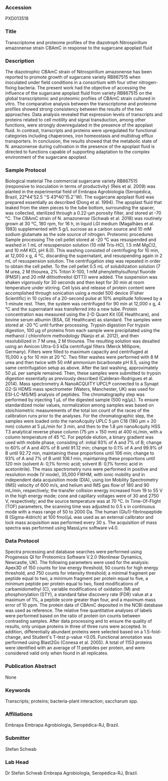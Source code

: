 ### Accession
PXD013518

### Title
Transcriptome and proteome profiles of the diazotroph Nitrospirillum amazonense strain CBAmC in response to the sugarcane apoplast fluid

### Description
The diazotrophic CBAmC strain of Nitrospirillum amazonense has been reported to promote growth of sugarcane variety RB867515 when inoculated under field conditions in a consortium with four other nitrogen-fixing bacteria. The present work had the objective of accessing the influence of the sugarcane apoplast fluid from variety RB867515 on the global transcriptomic and proteomic profiles of CBAmC strain cultured in vitro. The comparative analysis between the transcriptome and proteome profiles showed strong consistency between the results of the two approaches. Data analysis revealed that expression levels of transcripts and proteins related to cell motility and signal transduction, among other functions, were strongly downregulated in the presence of the apoplast fluid. In contrast, transcripts and proteins were upregulated for functional categories including chaperones, iron homeostasis and multidrug efflux transporters. In conclusion, the results showed that the metabolic state of N. amazonense during cultivation in the presence of the apoplast fluid is directed to functions capable of supporting adaptation to the complex environment of the sugarcane apoplast.

### Sample Protocol
Biological material The commercial sugarcane variety RB867515 (responsive to inoculation in terms of productivity) (Reis et al. 2009) was planted in the experimental field of Embrapa Agrobiologia (Seropédica, Brazil, 22º44'52.5 ''S 43º40'15.2''W).  The sugarcane apoplast fluid was prepared essentially as described (Dong et al. 1994). The apoplast fluid that leaked from the stem pieces to the tube bottom, surrounding the spacer, was collected, sterilized through a 0.22-μm porosity filter, and stored at -70 °C. The CBAmC strain of N. amazonense (Schwab et al. 2018) was routinely grown at 30 °C, 180 rpm, for 16 h, in liquid LGI medium (Magalhães et al. 1983) supplemented with 5 g/L sucrose as a carbon source and 10 mM sodium glutamate as the sole source of nitrogen.  Proteomic procedures Sample processing The cell pellet stored at -20 °C was resuspended and washed in 1 mL of resuspension solution (10 mM Tris-HCl, 1.5 mM MgCl2, and 10 mM KCl, pH 8.0). This washing consisted of centrifuging for 10 min, at 12,000 x g, 4 °C, discarding the supernatant, and resuspending again in 2 mL of resuspension solution. The centrifugation step was repeated in order to obtain the cell pellet. To the cell pellet 0.5 mL of solubilization solution (7 M urea, 2 M thiourea, 2% Triton X-100, 1 mM phenylethylsulfonyl fluoride (PMSF) and 20 mM dithiothreitol (DTT)) were added. The suspension was shaken vigorously for 30 seconds and then kept for 30 min at room temperature under stirring. Cell lysis and release of protein content were accomplished through sonication using a model 500 device (Fisher Scientific) in 10 cycles of a 20-second pulse at 10% amplitude followed by a 1-minute rest. Then, the system was centrifuged for 90 min at 12,000 x g, 4 °C and the supernatant was transferred into a new tube. Protein concentration was measured using the 2-D Quant Kit (GE Healthcare), and bovine serum albumin (BSA, GE Healthcare) as standard. The samples were stored at -20 °C until further processing.  Trypsin digestion For trypsin digestion, 100 μg of proteins from each sample were precipitated using the methanol / chloroform methodology (Nanjo et al. 2012), and then resolubilized in 7 M urea, 2 M thiourea. The resulting solution was desalted using an Amicon Ultra-0.5 kDa centrifugal filters (Merck Millipore, Germany). Filters were filled to maximum capacity and centrifuged at 15,000 x g for 10 min at 20 °C. Two filter washes were performed with  8 M urea and then twice with 50 mM ammonium bicarbonate pH 8.5, using the same centrifugation setup as above. After the last washing, approximately 50 μL per sample remained. Then, these samples were submitted to trypsin digestion essentially as previously described (Calderan-Rodrigues et al. 2014).  Mass spectrometry   A NanoACQUITY UPCL® connected to a Synapt G2-Si HDMS mass spectrometer (Waters, Manchester, UK) was used for ESI-LC-MS/MS analysis of peptides. The chromatography step was performed by injecting 1 μL of the digested sample (500 ng/μL). To ensure standardized molar values, normalization among samples was based on stoichiometric measurements of the total ion count of the races of the calibration runs prior to the analyses. For the chromatographic step, the samples were loaded onto the nanoAcquity UPLC 5 μm C18 (180 μm × 20 mm) column at 5 μL/min for 3 min, and then to the 1.8 μm nanoAcquity HSS T3 analytical reverse phase column (75 μm × 150 mm) at 400 nL/min, with a column temperature of 45 °C. For peptide elution, a binary gradient was used with mobile phase, consisting of: initial 93% of A and 7% of B; change to 60% of A and 40% of B until 91.12 min; change to 0.1% of A and 99.9% of B until 92.72 min, maintaining these proportions until 106 min; change to 93% of A and 7% of B until 106.1 min, maintaining these proportions until 120 min (solvent A: 0,1% formic acid; solvent B: 0,1% formic acid in acetonitrile). The mass spectrometry runs were performed in positive and resolution mode (V mode), 35,000 FWHM, with ionic mobility and in independent data acquisition mode (DIA), using Ion Mobility Spectrometry (IMS) velocity of 600 m/s, and helium and IMS gas flow of 180 and 90 mL/min, respectively; the transfer collision energy increased from 19 to 55 V in the high energy mode; cone and capillary voltages were of 30 and 2750 V, respectively; and the source temperature was at 70 °C. In Time-Of-Flight (TOF) parameters, the scanning time was adjusted to 0.5 s in continuous mode with a mass range of 50 to 2000 Da. The human (Glu1)-fibrinopeptide B (Sigma-Aldrich) at 100 fmol/μL was used as an external calibrator and lock mass acquisition was performed every 30 s. The acquisition of mass spectra was performed using MassLynx software v4.0.

### Data Protocol
Spectra processing and database searches were performed using Progenesis QI for Proteomics Software V.2.0 (Nonlinear Dynamics, Newcastle, UK). The following parameters were used for the analysis: Apex3D of 150 counts for low energy threshold, 50 counts for high energy threshold, and 750 counts for intensity threshold; a minimal fragment per peptide equal to two, a minimum fragment per protein equal to five, a minimum peptide per protein equal to two, fixed modifications of carbamidomethyl (C), variable modifications of oxidation (M) and phosphorylation (STY), a standard false discovery rate (FDR) value at a maximum of 1%, a peptide score greater than four, and a maximum mass error of 10 ppm. The protein data of CBAmC deposited in the NCBI database was used as reference. The relative free quantitative analyses of labels were performed based on the ratio of protein ion counts between contrasting samples. After data processing and to ensure the quality of results, only unique proteins in three of three runs were accepted. In addition, differentially abundant proteins were selected based on a 1.5-fold-change, and Student's T-test p-value <0.05. Functional annotation was performed using Blast2Go (Conesa et al. 2005). A total of 1153 proteins were identified with an average of 11 peptides per protein, and were considered valid only when found in all replicates.

### Publication Abstract
None

### Keywords
Transcripts; proteins; bacteria-plant interaction; saccharum spp.

### Affiliations
Embrapa
Embrapa Agrobiologia, Seropédica-RJ, Brazil.

### Submitter
Stefan Schwab

### Lab Head
Dr Stefan Schwab
Embrapa Agrobiologia, Seropédica-RJ, Brazil.


